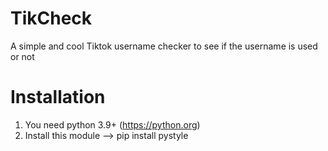 # TikCheck
A simple and cool Tiktok username checker to see if the username is used or not

# Installation
1. You need python 3.9+ (https://python.org)
2. Install this module --> pip install pystyle
